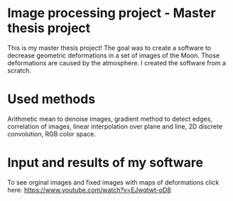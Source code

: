 # Image processing project - Master thesis project

This is my master thesis project! The goal was to create a software to decrease geometric deformations in a set of images of the Moon. Those deformations are caused by the atmosphere. I created the software from a scratch.

# Used methods
Arithmetic mean to denoise images, gradient method to detect edges, correlation of images, linear interpolation over plane and line, 2D discrete convolution, RGB color space.

# Input and results of my software
To see orginal images and fixed images with maps of deformations click here: https://www.youtube.com/watch?v=EJwqtwt-oD8
